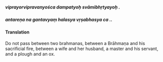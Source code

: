 ##### viprayorvipravanyośca dampatyoḥ svāmibhṛtyayoḥ .
##### antareṇa na gantavyaṃ halasya vṛṣabhasya ca ..

#### Translation

Do not pass between two brahmanas, between a Brāhmaṇa and his sacrificial fire, between a wife and her husband, a master and his servant, and a plough and an ox.
